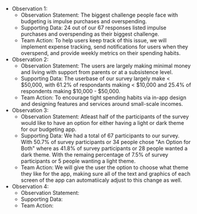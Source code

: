 * Observation 1:
  * Observation Statement: The biggest challenge people face with budgeting is impulse purchases and overspending.
  * Supporting Data: 24 out of our 67 responses listed impulse purchases and overspending as their biggest challenge.
  * Team Action: To help users keep track of this issue, we will implement expense tracking, send notifications for users when they overspend, and provide weekly metrics on their spending habits.
* Observation 2:
  * Observation Statement: The users are largely making minimal money and living with support from parents or at a subsistence level.
  * Supporting Data: The userbase of our survey largely make < $50,000, with 61.2% of respondants making < $10,000 and 25.4% of respondents making $10,000 - $50,000.
  * Team Action: To encourage tight spending habits via in-app design and designing features and services around small-scale incomes.
* Observation 3:
  * Observation Statement: Atleast half of the participants of the survey would like to have an option for either having a light or dark theme for our budgeting app.
  * Supporting Data: We had a total of 67 participants to our survey. With 50.7% of survey participants or 34 people chose "An Option for Both" where as 41.8% of survey participants or 28 people wanted a dark theme. With the remaing percentage of 7.5% of survey participants or 5 people wanting a light theme.
  * Team Action: We will give the user the option to choose what theme they like for the app, making sure all of the text and graphics of each screen of the app can automatiicaly adjust to this change as well.
* Observation 4:
  * Observation Statement:
  * Supporting Data:
  * Team Action:
